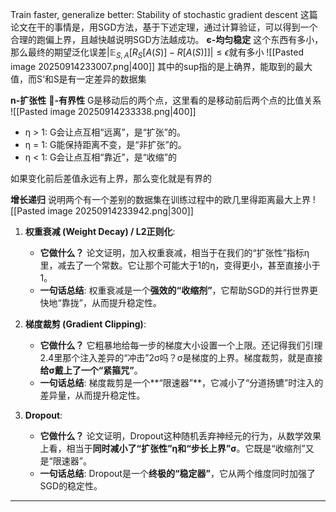 Train faster, generalize better: Stability of stochastic gradient descent
这篇论文在干的事情是，用SGD方法，基于下述定理，通过计算验证，可以得到一个合理的跑偏上界，且越快越说明SGD方法越成功。
 **є-均匀稳定**
 这个东西有多小，那么最终的期望泛化误差$\left| \mathbb{E}_{S, A}\left[ R_{S}[A(S)] - R[A(S)] \right] \right| \leq \epsilon$就有多小
![[Pasted image 20250914233007.png|400]]
其中的sup指的是上确界，能取到的最大值，而S‘和S是有一定差异的数据集

 
**n-扩张性** **-有界性**
G是移动后的两个点，这里看的是移动前后两个点的比值关系
![[Pasted image 20250914233338.png|400]]
- η > 1: G会让点互相“远离”，是“扩张”的。
- η = 1: G能保持距离不变，是“非扩张”的。
- η < 1: G会让点互相“靠近”，是“收缩”的

 如果变化前后差值永远有上界，那么变化就是有界的

**增长递归**
 说明两个有一个差别的数据集在训练过程中的欧几里得距离最大上界
![[Pasted image 20250914233942.png|300]]


1. **权重衰减 (Weight Decay) / L2正则化**:
    - **它做什么？** 论文证明，加入权重衰减，相当于在我们的“扩张性”指标η里，减去了一个常数。它让那个可能大于1的η，变得更小，甚至直接小于1。
    - **一句话总结**: 权重衰减是一个**强效的“收缩剂”**，它帮助SGD的并行世界更快地“靠拢”，从而提升稳定性。
        
2. **梯度裁剪 (Gradient Clipping)**:
    - **它做什么？** 它粗暴地给每一步的梯度大小设置一个上限。还记得我们引理2.4里那个注入差异的“冲击”2σ吗？σ是梯度的上界。梯度裁剪，就是直接**给σ戴上了一个“紧箍咒”**。
    - **一句话总结**: 梯度裁剪是一个**“限速器”**，它减小了“分道扬镳”时注入的差异量，从而提升稳定性。
        
3. **Dropout**:
    - **它做什么？** 论文证明，Dropout这种随机丢弃神经元的行为，从数学效果上看，相当于**同时减小了“扩张性”η和“步长上界”σ**。它既是“收缩剂”又是“限速器”。
    - **一句话总结**: Dropout是一个**终极的“稳定器”**，它从两个维度同时加强了SGD的稳定性。

---


